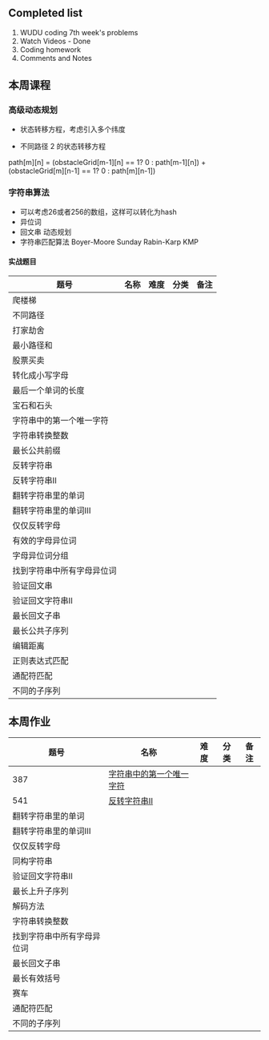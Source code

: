 ## Completed list
1. WUDU coding 7th week's problems
1. Watch Videos - Done
1. Coding homework
1. Comments and Notes

## 本周课程

### 高级动态规划

- 状态转移方程，考虑引入多个纬度

- 不同路径 2 的状态转移方程

path[m][n] = (obstacleGrid[m-1][n] == 1? 0 : path[m-1][n]) + (obstacleGrid[m][n-1] == 1? 0 : path[m][n-1])  

### 字符串算法

- 可以考虑26或者256的数组，这样可以转化为hash
- 异位词
- 回文串 
动态规划
- 字符串匹配算法
Boyer-Moore
Sunday
Rabin-Karp
KMP

#### 实战题目

| 题号 | 名称 | 难度 | 分类 | 备注 |
| --- | --- | --- | --- | --- |
|爬楼梯|
|不同路径|
|打家劫舍|
|最小路径和|
|股票买卖|
|转化成小写字母|
|最后一个单词的长度|
|宝石和石头|
|字符串中的第一个唯一字符|
|字符串转换整数|
|最长公共前缀|
|反转字符串|
|反转字符串II|
|翻转字符串里的单词|
|翻转字符串里的单词III|
|仅仅反转字母|
|有效的字母异位词|
|字母异位词分组|
|找到字符串中所有字母异位词|
|验证回文串|
|验证回文字符串II|
|最长回文子串|
|最长公共子序列|
|编辑距离|
|正则表达式匹配|
|通配符匹配|
|不同的子序列|


## 本周作业

| 题号 | 名称 | 难度 | 分类 | 备注 |
| --- | --- | --- | --- | --- |
|387|[字符串中的第一个唯一字符](FirstUniqueChar.java)|
|541|[反转字符串II](ReverseStringII.java)|
|翻转字符串里的单词|
|翻转字符串里的单词III|
|仅仅反转字母|
|同构字符串|
|验证回文字符串II|
|最长上升子序列|
|解码方法|
|字符串转换整数|
|找到字符串中所有字母异位词|
|最长回文子串|
|最长有效括号|
|赛车|
|通配符匹配|
|不同的子序列|


